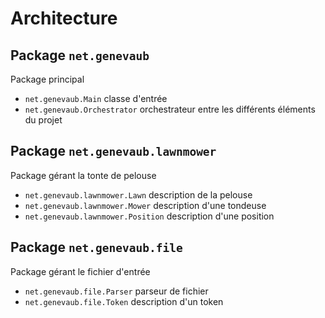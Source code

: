 # Architecture

## Package `net.genevaub`

Package principal
- `net.genevaub.Main` classe d'entrée
- `net.genevaub.Orchestrator` orchestrateur entre les différents éléments du projet

## Package `net.genevaub.lawnmower`

Package gérant la tonte de pelouse
- `net.genevaub.lawnmower.Lawn` description de la pelouse
- `net.genevaub.lawnmower.Mower` description d'une tondeuse
- `net.genevaub.lawnmower.Position` description d'une position

## Package `net.genevaub.file`

Package gérant le fichier d'entrée
- `net.genevaub.file.Parser` parseur de fichier
- `net.genevaub.file.Token` description d'un token